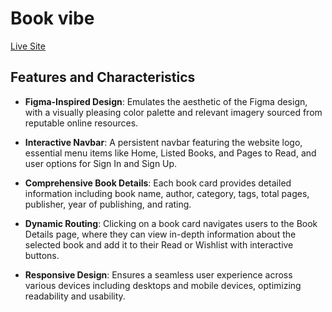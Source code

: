 # Book vibe

[Live Site](https://book-vibe-b9a8.vercel.app)

## Features and Characteristics

- **Figma-Inspired Design**: Emulates the aesthetic of the Figma design, with a visually pleasing color palette and relevant imagery sourced from reputable online resources.

- **Interactive Navbar**: A persistent navbar featuring the website logo, essential menu items like Home, Listed Books, and Pages to Read, and user options for Sign In and Sign Up.

- **Comprehensive Book Details**: Each book card provides detailed information including book name, author, category, tags, total pages, publisher, year of publishing, and rating.

- **Dynamic Routing**: Clicking on a book card navigates users to the Book Details page, where they can view in-depth information about the selected book and add it to their Read or Wishlist with interactive buttons.

- **Responsive Design**: Ensures a seamless user experience across various devices including desktops and mobile devices, optimizing readability and usability.
